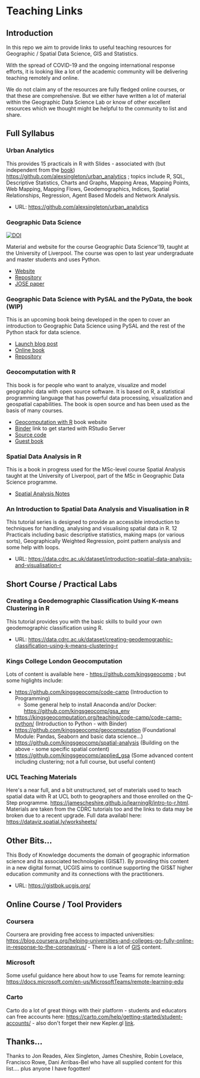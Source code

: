 # Teaching Links

## Introduction
In this repo we aim to provide links to useful teaching resources for Geographic / Spatial Data Science, GIS and Statistics.

With the spread of COVID-19 and the ongoing international response efforts, it is looking like a lot of the academic community will be delivering teaching remotely and online. 

We do not claim any of the resources are fully fledged online courses, or that these are comprehensive. But we either have written a lot of material within the Geographic Data Science Lab or know of other excellent resources which we thought might be helpful to the community to list and share.


## Full Syllabus

### Urban Analytics
This provides 15 practicals in R with Slides - associated with (but independent from the [book](https://uk.sagepub.com/en-gb/eur/urban-analytics/book249267)) https://github.com/alexsingleton/urban_analytics ; topics include R, SQL, Descriptive Statistics, Charts and Graphs, Mapping Areas, Mapping Points, Web Mapping, Mapping Flows, Geodemographics, Indices, Spatial Relationships, Regression, Agent Based Models and Network Analysis.
* URL: https://github.com/alexsingleton/urban_analytics

### Geographic Data Science

[![DOI](http://jose.theoj.org/papers/10.21105/jose.00042/status.svg)](https://doi.org/10.21105/jose.00042)

Material and website for the course Geographic Data Science'19, taught
at the University of Liverpool. The course was open to
last year undergraduate and master students and uses Python.

* [Website](http://darribas.org/gds19)
* [Repository](https://github.com/darribas/gds19)
* [JOSE paper](http://jose.theoj.org/papers/ab5b87ff724fbdb2fda35a7301eecce9)

### Geographic Data Science with PySAL and the PyData, the book (WIP)

This is an upcoming book being developed in the open to cover an introduction to Geographic Data Science using PySAL and the rest of the Python stack for data science.

* [Launch blog post](https://geographicdata.science/2019/08/29/project-launch.html)
* [Online book](https://geographicdata.science/book/intro)
* [Repository](https://github.com/gdsbook/book)

### Geocomputation with R

This book is for people who want to analyze, visualize and model geographic data with open source software. It is based on R, a statistical programming language that has powerful data processing, visualization and geospatial capabilities. The book is open source and has been used as the basis of many courses.

* [Geocomputation with R](https://geocompr.robinlovelace.net/) book website
* [Binder](https://mybinder.org/v2/gh/robinlovelace/geocompr/master?urlpath=rstudio) link to get started with RStudio Server
* [Source code](https://github.com/Robinlovelace/geocompr#geocomputation-with-r) 
* [Guest book](https://geocompr.github.io/guestbook/)

### Spatial Data Analysis in R

This is a book in progress used for the MSc-level course Spatial Analysis taught at the University of Liverpool, part of the MSc in Geographic Data Science programme.

* [Spatial Analysis Notes](https://gdsl-ul.github.io/san/)

### An Introduction to Spatial Data Analysis and Visualisation in R
This tutorial series is designed to provide an accessible introduction to techniques for handling, analysing and visualising spatial data in R. 12 Practicals including basic descriptive statistics, making maps (or various sorts), Geographically Weighted Regression, point pattern analysis and some help with loops. 
* URL: https://data.cdrc.ac.uk/dataset/introduction-spatial-data-analysis-and-visualisation-r

## Short Course / Practical Labs

### Creating a Geodemographic Classification Using K-means Clustering in R
This tutorial provides you with the basic skills to build your own geodemographic classification using R. 
* URL: https://data.cdrc.ac.uk/dataset/creating-geodemographic-classification-using-k-means-clustering-r

### Kings College London Geocomputation
Lots of content is available here - https://github.com/kingsgeocomp ; but some higlights include:

* https://github.com/kingsgeocomp/code-camp (Introduction to Programming)
  * Some general help to install Anaconda and/or Docker: https://github.com/kingsgeocomp/gsa_env
* https://kingsgeocomputation.org/teaching/code-camp/code-camp-python/  (Introduction to Python - with Binder)
* https://github.com/kingsgeocomp/geocomputation (Foundational Module: Pandas, Seaborn and basic data science...)
* https://github.com/kingsgeocomp/spatial-analysis (Building on the above - some specific spatial content)
* https://github.com/kingsgeocomp/applied_gsa (Some advanced content including clustering; not a full course, but useful content)

### UCL Teaching Materials
Here's a near full, and a bit unstructured, set of materials used to teach spatial data with R at UCL both to geographers and those enrolled on the Q-Step programme. https://jamescheshire.github.io/learningR/intro-to-r.html. Materials are taken from the CDRC tutorials too and the links to data may be broken due to a recent upgrade. Full data availabl here: https://dataviz.spatial.ly/worksheets/

## Other Bits...

This Body of Knowledge documents the domain of geographic information science and its associated technologies (GIS&T). By providing this content in a new digital format, UCGIS aims to continue supporting the GIS&T higher education community and its connections with the practitioners.
* URL: https://gistbok.ucgis.org/

## Online Course / Tool Providers

### Coursera
Coursera are providing free access to impacted universities: https://blog.coursera.org/helping-universities-and-colleges-go-fully-online-in-response-to-the-coronavirus/ - There is a lot of [GIS](https://www.coursera.org/search?query=GIS&) content.

### Microsoft
Some useful guidance here about how to use Teams for remote learning: https://docs.microsoft.com/en-us/MicrosoftTeams/remote-learning-edu

### Carto
Carto do a lot of great things with their platform - students and educators can free accounts here: https://carto.com/help/getting-started/student-accounts/ - also don't forget their new Kepler.gl [link](https://carto.com/blog/carto-and-kepler-integration/).


## Thanks...
Thanks to Jon Reades, Alex Singleton, James Cheshire, Robin Lovelace, Francisco Rowe, Dani Arribas-Bel who have all supplied content for this list.... plus anyone I have fogotten!
